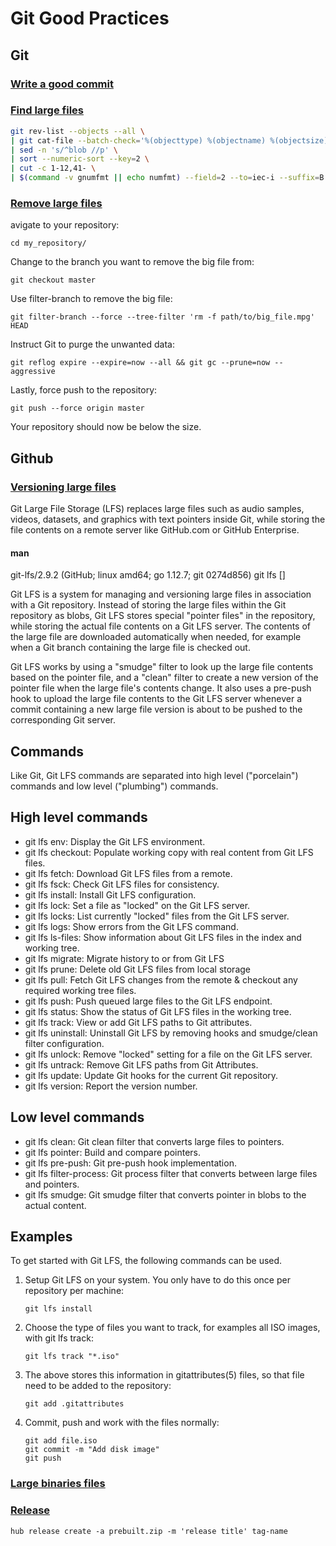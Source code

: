 # Git Good Practices

## Git

### [Write a good commit](https:/u/chris.beams.io/posts/git-commit/)

### [Find large files](https://stackoverflow.com/questions/10622179/how-to-find-identify-large-commits-in-git-history)

```bash
git rev-list --objects --all \
| git cat-file --batch-check='%(objecttype) %(objectname) %(objectsize) %(rest)' \
| sed -n 's/^blob //p' \
| sort --numeric-sort --key=2 \
| cut -c 1-12,41- \
| $(command -v gnumfmt || echo numfmt) --field=2 --to=iec-i --suffix=B --padding=7 --round=nearest
```

### [Remove large files](https://docs.gitlab.com/ee/user/project/repository/reducing_the_repo_size_using_git.html)

avigate to your repository:

```
cd my_repository/
```

Change to the branch you want to remove the big file from:

```
git checkout master
```

Use filter-branch to remove the big file:

```
git filter-branch --force --tree-filter 'rm -f path/to/big_file.mpg' HEAD
```

Instruct Git to purge the unwanted data:

```
git reflog expire --expire=now --all && git gc --prune=now --aggressive
```

Lastly, force push to the repository:

```
git push --force origin master
```

Your repository should now be below the size.

## Github

### [Versioning large files](https://git-lfs.github.com/)

Git Large File Storage (LFS) replaces large files such as audio samples, videos, datasets, and graphics with text pointers inside Git, while storing the file contents on a remote server like GitHub.com or GitHub Enterprise.

#### man

git-lfs/2.9.2 (GitHub; linux amd64; go 1.12.7; git 0274d856)
git lfs <command> [<args>]

Git LFS is a system for managing and versioning large files in
association with a Git repository.  Instead of storing the large files
within the Git repository as blobs, Git LFS stores special "pointer
files" in the repository, while storing the actual file contents on a
Git LFS server.  The contents of the large file are downloaded
automatically when needed, for example when a Git branch containing
the large file is checked out.

Git LFS works by using a "smudge" filter to look up the large file
contents based on the pointer file, and a "clean" filter to create a
new version of the pointer file when the large file's contents change.
It also uses a pre-push hook to upload the large file contents to
the Git LFS server whenever a commit containing a new large file
version is about to be pushed to the corresponding Git server.

Commands
--------

Like Git, Git LFS commands are separated into high level ("porcelain")
commands and low level ("plumbing") commands.

High level commands 
--------------------

* git lfs env:
    Display the Git LFS environment.
* git lfs checkout:
    Populate working copy with real content from Git LFS files.
* git lfs fetch:
    Download Git LFS files from a remote.
* git lfs fsck:
    Check Git LFS files for consistency.
* git lfs install:
    Install Git LFS configuration.
* git lfs lock:
    Set a file as "locked" on the Git LFS server.
* git lfs locks:
    List currently "locked" files from the Git LFS server.
* git lfs logs:
    Show errors from the Git LFS command.
* git lfs ls-files:
    Show information about Git LFS files in the index and working tree.
* git lfs migrate:
    Migrate history to or from Git LFS
* git lfs prune:
    Delete old Git LFS files from local storage
* git lfs pull:
    Fetch Git LFS changes from the remote & checkout any required working tree
    files.
* git lfs push:
    Push queued large files to the Git LFS endpoint.
* git lfs status:
    Show the status of Git LFS files in the working tree.
* git lfs track:
    View or add Git LFS paths to Git attributes.
* git lfs uninstall:
    Uninstall Git LFS by removing hooks and smudge/clean filter configuration.
* git lfs unlock:
    Remove "locked" setting for a file on the Git LFS server.
* git lfs untrack:
    Remove Git LFS paths from Git Attributes.
* git lfs update:
    Update Git hooks for the current Git repository.
* git lfs version:
    Report the version number.
  
Low level commands 
-------------------

* git lfs clean:
    Git clean filter that converts large files to pointers.
* git lfs pointer:
    Build and compare pointers.
* git lfs pre-push:
    Git pre-push hook implementation.
* git lfs filter-process:
    Git process filter that converts between large files and pointers.
* git lfs smudge:
    Git smudge filter that converts pointer in blobs to the actual content.
  
Examples
--------

To get started with Git LFS, the following commands can be used.

 1. Setup Git LFS on your system. You only have to do this once per
    repository per machine:

        git lfs install

 2. Choose the type of files you want to track, for examples all ISO
    images, with git lfs track:

        git lfs track "*.iso"

 3. The above stores this information in gitattributes(5) files, so
    that file need to be added to the repository:

        git add .gitattributes

 3. Commit, push and work with the files normally:

        git add file.iso
        git commit -m "Add disk image"
        git push



### [Large binaries files](https://help.github.com/en/github/managing-large-files/distributing-large-binaries)

### [Release](https://help.github.com/en/github/administering-a-repository/creating-releases)

```
hub release create -a prebuilt.zip -m 'release title' tag-name
```


